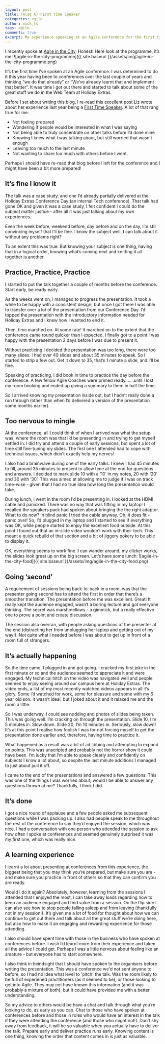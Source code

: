 ```yaml
---
layout: post
title: (Also A) First Time Speaker
categories: agile
author: nick_ls
tags: agile
comments: true
excerpt: My experience speaking at an Agile conference for the first time
---
```


I recently spoke at [Agile in the City](http://agileinthecity.net/2017/london/). Honest! Here look at the programme, it’s me!
![agile-in-the-city-programme]({{ site.baseurl }}/assets/img/agile-in-the-city-programme.png)

It’s the first time I’ve spoken at an Agile conference. I was determined to do it this year having been to conferences over the last couple of years and thinking “we do that already” or “We’ve already learnt that and implement that better”. It was time I got out there and started to talk about some of the great stuff we do in the Web Team at Holiday Extras.

Before I set about writing this blog, I re-read this excellent post Liz wrote about her experience last year being a [First Time Speaker](http://tech.holidayextras.co.uk/speaking/2016/06/07/First-time-speaker/). A lot of that rang true for me:
* Not feeling prepared
* Wondering if people would be interested in what I was saying
* Not being able to truly concentrate on other talks before I’d done mine
* Knowing I knew what I was talking about, but still worried that wasn’t enough
* Leaving too much to the last minute
* Not wanting to share too much with others before I went.

Perhaps I should have re-read that blog before I left for the conference and I might have been a bit more prepared!

## It’s fine I know it

The talk was a case study, and one I’d already partially delivered at the Holiday Extras Conference Day (an internal Tech conference). That talk had gone OK and given it was a case study, I felt confident I could do the subject matter justice - after all it was just talking about my own experiences.

Even the week before, weekend before, day before and on the day, I’m still convincing myself that I’ll be fine. I know the subject well, I can talk about it without any problems right?

To an extent this was true. But knowing your subject is one thing, having that in a logical order, knowing what’s coming next and knitting it all together is another.

## Practice, Practice, Practice

I started to put the talk together a couple of months before the conference. Start early, be ready early. 

As the weeks went on, I managed to progress the presentation. It took a while to be happy with a consistent design, but once I got there I was able to transfer over a lot of the presentation from our Conference Day. I’d topped the presentation with the introductory information needed for Holiday Extras and I knew how I wanted to end it.

Then, time marched on. At some rate! It marched on to the extent that the conference came round quicker than I expected. I finally got to a point I was happy with the presentation 2 days before I was due to present it.

Without practicing I decided the presentation was too long, there were too many slides. I had over 40 slides and about 35 minutes to speak. So I started to strip a few out. Get it down to 35, that’s 1 minute a slide, and I’ll be fine.

Speaking of practicing, I did book in time to practice the day before the conference. A few fellow Agile Coaches were primed ready…….until I lost my room booking and ended up giving a summary to them in half the time.

So I arrived knowing my presentation inside out, but I hadn’t really done a run through (other than when I’d delivered a version of the presentation some months earlier).

## Too nervous to mingle

At the conference, all I could think of when I arrived was what the setup was, where the room was that I’d be presenting in and trying to get myself settled in. I did try and attend a couple of early sessions, but spent a lot of time still fine-tuning my slides. 	The first one I attended had to cope with technical issues, which didn’t exactly help my nerves!

I also had a brainwave during one of the early talks. I knew I had 45 minutes to fill, around 35 minutes to present to allow time at the end for questions and answers. I decided to mark slide 10 with a ‘10’ in my notes, 20 with ‘20’ and 30 with ‘30’. This was aimed at allowing me to judge if I was on track time-wise - given that I had no true idea how long the presentation would take.

During lunch, I went in the room I’d be presenting in. I looked at the HDMI cable and panicked. There was no way that was fitting in my laptop! I recalled the speakers pack had spoken about bringing the the right adaptor. What to do now? In blind panic I tried the cable anyway. Oh, it does fit - panic over! So, I’d plugged in my laptop and I started to see if everything was OK, while people started to enjoy the excellent food outside. At this point I found out that an in-slide video wouldn’t work with their tech. This meant a quick rebuild of that section and a bit of jiggery pokery to be able to display it.

OK, everything seems to work fine. I can wander around, my clicker works, the slides look great up on the big screen. Let’s have some lunch:
![agile-in-the-city-food]({{ site.baseurl }}/assets/img/agile-in-the-city-food.png)

## Going ‘second’

A requirement of sessions being back-to-back in a room, was that the presenter going second has to attend the first in order that there’s a smoother transition. The presentation before me was excellent. Great! It really kept the audience engaged, wasn’t a boring lecture and got everyone thinking. The secret was marshmellows - a gimmick, but a really effective one to prove a point and create discussion.

The session also overran, with people asking questions of the presenter at the end (distracting her from unplugging her laptop and getting out of my way!). Not quite what I needed before I was about to get up in front of a room full of strangers.

## It’s actually happening

So the time came, I plugged in and got going. I cracked my first joke in the first minute or so and the audience seemed to appreciate it and were engaged. My technical hitch on the video was navigated well and people seemed to enjoy seeing around our campus here at Holiday Extras. The video ends, a list of my most recently watched videos appears in all it’s glory. Some I’d watched for work, some for pleasure and some with my 6 year old son. It wasn’t ideal, but I joked about it and it relaxed me and the room a little.

So I was underway. I could see nodding and photos of slides being taken. This was going well. I’m cracking on through the presentation. Slide 10, I’m 5 minutes in. Slow down. Slide 20, I’m 10 minutes in. Seriously, slow down! It’s at this point I realise how foolish I was for not forcing myself to get the presentation done earlier and, therefore, having time to practice it.

What happened as a result was a bit of ad libbing and attempting to expand on points. This was unscripted and probably not the horror show it could have been. I’m lucky that I’m able to speak clearly and confidently on subjects I know a lot about, so despite the last minute additions I managed to just about pull it off.

I came to the end of the presentations and answered a few questions. This was one of the things I was worried about; would I be able to answer any questions thrown at me? Thankfully, I think I did.

## It’s done

I got a nice round of applause and a few people asked me subsequent questions while I was packing up. I also had people speak to me throughout the rest of the conference to say they’d enjoyed the session, which was nice. I had a conversation with one person who attended the session to ask how often I spoke at conferences and seemed genuinely surprised it was my first one, which was really nice.

## A learning experience

I learnt a lot about presenting at conferences from this experience, the biggest being that you may think you’re prepared, but make sure you are - and make sure you practice in front of others so that they can confirm you are ready.

Would I do it again? Absolutely, however, learning from the sessions I attended that I enjoyed the most, I can take away loads regarding how to keep an audience engaged and find value from a session. On the flip side I can also see how to stop people falling asleep and from leaving (thankfully not in my session!). It’s given me a lot of food for thought about how we can continue to get out there and talk about all the great stuff we’re doing here, but also how to make it an engaging and rewarding experience for those attending.

I also should have spent time with those in the business who have spoken at conferences before. I wish I’d learnt more from their experience and taken all the advice I could get. Perhaps I was a little nervous about feeling like an amature - but everyone has to start somewhere. 

I also think in heindsight that I should have spoken to the organisers before writing the presentation. This was a conference we'd not sent anyone to before, so I had no idea what level to 'pitch' the talk. Was the room likely to be full of experiened practitioners (as it seemed to be), or those looking to get into Agile. They may not have known this information (and it was probably a mixture of both), but it could have provided me with a better understanding.

So my advice to others would be have a chat and talk through what you’re looking to do, as early as you can. Chat to those who have spoken at conferences before and those in roles who would have an interest in the talk if they were attending the conference (and those who might not!). Don’t shy away from feedback, it will be so valuable when you actually have to deliver the talk. Prepare early and deliver practice runs early. Knowing content is one thing, knowing the order that content comes in is just as valuable.